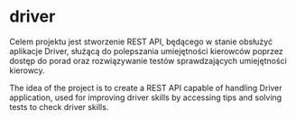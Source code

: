 # driver

Celem projektu jest stworzenie REST API, będącego w stanie obsłużyć aplikacje Driver, służącą do polepszania
umiejętności kierowców poprzez dostęp do porad oraz rozwiązywanie testów sprawdzających umiejętności kierowcy.


The idea of the project is to create a REST API capable of handling Driver application, used for improving
driver skills by accessing tips and solving tests to check driver skills.